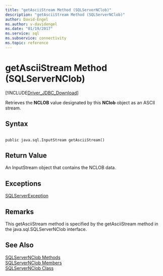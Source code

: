 ```yaml
---
title: "getAsciiStream Method (SQLServerNClob)"
description: "getAsciiStream Method (SQLServerNClob)"
author: David-Engel
ms.author: v-davidengel
ms.date: "01/19/2017"
ms.service: sql
ms.subservice: connectivity
ms.topic: reference
---
```

# getAsciiStream Method (SQLServerNClob)
[!INCLUDE[Driver_JDBC_Download](../../../includes/driver_jdbc_download.md)]

  Retrieves the **NCLOB** value designated by this **NClob** object as an ASCII stream.  
  
## Syntax  
  
```  
  
public java.sql.InputStream getAsciiStream()  
```  
  
## Return Value  
 An InputStream object that contains the NCLOB data.  
  
## Exceptions  
 [SQLServerException](../../../connect/jdbc/reference/sqlserverexception-class.md)  
  
## Remarks  
 This getAsciiStream method is specified by the getAsciiStream method in the java.sql.SQLServerNClob interface.  
  
## See Also  
 [SQLServerNClob Methods](../../../connect/jdbc/reference/sqlservernclob-methods.md)   
 [SQLServerNClob Members](../../../connect/jdbc/reference/sqlservernclob-members.md)   
 [SQLServerNClob Class](../../../connect/jdbc/reference/sqlservernclob-class.md)  
  
  
